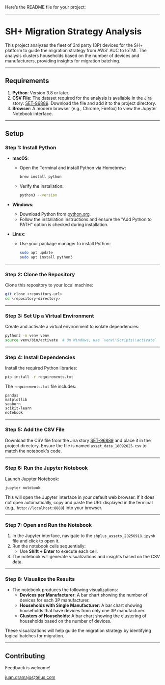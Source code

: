 Here’s the README file for your project:

---

# **SH+ Migration Strategy Analysis**

This project analyzes the fleet of 3rd party (3P) devices for the SH+ platform to guide the migration strategy from AWS' AUC to IoTMI. The analysis clusters households based on the number of devices and manufacturers, providing insights for migration batching.

---

## **Requirements**

1. **Python**: Version 3.8 or later.
2. **CSV File**: The dataset required for the analysis is available in the Jira story: [SET-96889](https://telusvideoservices.atlassian.net/browse/SET-96889). Download the file and add it to the project directory.
3. **Browser**: A modern browser (e.g., Chrome, Firefox) to view the Jupyter Notebook interface.

---

## **Setup**

### **Step 1: Install Python**

- **macOS**:
  - Open the Terminal and install Python via Homebrew:
    ```bash
    brew install python
    ```
  - Verify the installation:
    ```bash
    python3 --version
    ```

- **Windows**:
  - Download Python from [python.org](https://www.python.org/downloads/).
  - Follow the installation instructions and ensure the "Add Python to PATH" option is checked during installation.

- **Linux**:
  - Use your package manager to install Python:
    ```bash
    sudo apt update
    sudo apt install python3
    ```

---

### **Step 2: Clone the Repository**

Clone this repository to your local machine:

```bash
git clone <repository-url>
cd <repository-directory>
```

---

### **Step 3: Set Up a Virtual Environment**

Create and activate a virtual environment to isolate dependencies:

```bash
python3 -m venv venv
source venv/bin/activate  # On Windows, use `venv\\Scripts\\activate`
```

---

### **Step 4: Install Dependencies**

Install the required Python libraries:

```bash
pip install -r requirements.txt
```

The `requirements.txt` file includes:

```
pandas
matplotlib
seaborn
scikit-learn
notebook
```

---

### **Step 5: Add the CSV File**

Download the CSV file from the Jira story [SET-96889](https://telusvideoservices.atlassian.net/browse/SET-96889) and place it in the project directory. Ensure the file is named `asset_data_18092025.csv` to match the notebook's code.

---

### **Step 6: Run the Jupyter Notebook**

Launch Jupyter Notebook:

```bash
jupyter notebook
```

This will open the Jupyter interface in your default web browser. If it does not open automatically, copy and paste the URL displayed in the terminal (e.g., `http://localhost:8888`) into your browser.

---

### **Step 7: Open and Run the Notebook**

1. In the Jupyter interface, navigate to the `shplus_assets_20250918.ipynb` file and click to open it.
2. Run the notebook cells sequentially:
   - Use **Shift + Enter** to execute each cell.
3. The notebook will generate visualizations and insights based on the CSV data.

---

### **Step 8: Visualize the Results**

- The notebook produces the following visualizations:
  - **Devices per Manufacturer**: A bar chart showing the number of devices for each 3P manufacturer.
  - **Households with Single Manufacturer**: A bar chart showing households that have devices from only one 3P manufacturer.
  - **Clusters of Households**: A bar chart showing the clustering of households based on the number of devices.

These visualizations will help guide the migration strategy by identifying logical batches for migration.

---

## **Contributing**

Feedback is welcome!

juan.gramajo@telus.com
